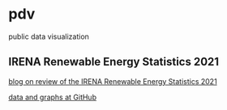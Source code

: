 # pdv
public data visualization

## IRENA Renewable Energy Statistics 2021
[blog on review of the IRENA Renewable Energy Statistics 2021](https://hsl9.tistory.com/notice/15)

[data and graphs at GitHub](http://github.com/hsl38/pdv)
